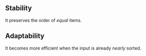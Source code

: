 ## Stability

It preserves the order of *equal* items.

## Adaptability

It becomes more efficient when the input is already *nearly* sorted.
